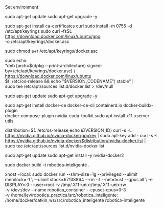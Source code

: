 Set environment:

sudo apt-get update
sudo apt-get upgrade -y

sudo apt-get install ca-certificates curl
sudo install -m 0755 -d /etc/apt/keyrings
sudo curl -fsSL https://download.docker.com/linux/ubuntu/gpg  \
            -o /etc/apt/keyrings/docker.asc
    
sudo chmod a+r /etc/apt/keyrings/docker.asc

sudo echo \
  "deb [arch=$(dpkg --print-architecture) signed-by=/etc/apt/keyrings/docker.asc] \ 
  https://download.docker.com/linux/ubuntu \
  $(. /etc/os-release && echo "$VERSION_CODENAME") stable" | \
  sudo tee /etc/apt/sources.list.d/docker.list > /dev/null

sudo apt-get update
sudo apt-get upgrade -y

sudo apt-get install docker-ce docker-ce-cli containerd.io docker-buildx-plugin \
    docker-compose-plugin nvidia-cuda-toolkit
sudo apt install x11-xserver-utils

distribution=$(. /etc/os-release;echo $ID$VERSION_ID)
curl -s -L https://nvidia.github.io/nvidia-docker/gpgkey | sudo apt-key add -
curl -s -L https://nvidia.github.io/nvidia-docker/$distribution/nvidia-docker.list | \
    sudo tee /etc/apt/sources.list.d/nvidia-docker.list

sudo apt-get update
sudo apt-get install -y nvidia-docker2

sudo docker build -t robotica-inteligente  .

xhost +local:
sudo docker run --shm-size=1g --privileged --ulimit memlock=-1 \ 
--ulimit stack=67108864 --rm -it --net=host --gpus all   \ 
-e DISPLAY=:0 --user=root -v /tmp/.X11-unix:/tmp/.X11-unix:rw \
-v /dev:/dev --name robotica_container --cpuset-cpus=0-3 \
-v /home/lev/robotica_practica/src/robotica_inteligente:\
/home/docker/catkin_ws/src/robotica_inteligente robotica-inteligente
